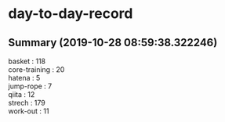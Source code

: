 # day-to-day-record  
## Summary  (2019-10-28 08:59:38.322246)  
basket : 118  
core-training : 20  
hatena : 5  
jump-rope : 7  
qiita : 12  
strech : 179  
work-out : 11  
